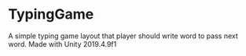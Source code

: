 # TypingGame
A simple typing game layout that player should write word to pass next word. Made with Unity 2019.4.9f1
